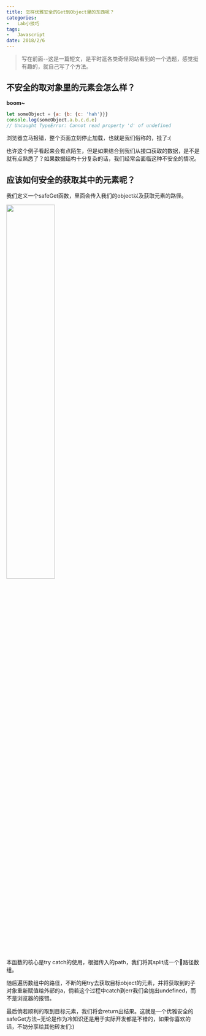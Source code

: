```yaml
---
title: 怎样优雅安全的Get到Object里的东西呢？
categories:
-   Lab小技巧
tags:
-   Javascript
date: 2018/2/6
---
```


> 写在前面--这是一篇短文，是平时逛各类奇怪网站看到的一个选题，感觉挺有趣的，就自己写了个方法。

## 不安全的取对象里的元素会怎么样？
**boom~**
```js
let someObject = {a: {b: {c: 'hah'}}}
console.log(someObject.a.b.c.d.e) 
// Uncaught TypeError: Cannot read property 'd' of undefined
```
浏览器立马报错，整个页面立刻停止加载，也就是我们俗称的，挂了:(

也许这个例子看起来会有点陌生，但是如果结合到我们从接口获取的数据，是不是就有点熟悉了？如果数据结构十分复杂的话，我们经常会面临这种不安全的情况。

## 应该如何安全的获取其中的元素呢？
我们定义一个safeGet函数，里面会传入我们的object以及获取元素的路径。

<img src="https://blog-1252307419.cos.ap-beijing.myqcloud.com/safeget.png" width="50%" />

本函数的核心是try catch的使用，根据传入的path，我们将其split成一个路径数组。

随后遍历数组中的路径，不断的用try去获取目标object的元素，并将获取到的子对象重新赋值给外部的a，倘若这个过程中catch到err我们会抛出undefined，而不是浏览器的报错。

最后倘若顺利的取到目标元素，我们将会return出结果。这就是一个优雅安全的safeGet方法~无论是作为冷知识还是用于实际开发都是不错的，如果你喜欢的话，不妨分享给其他砖友们:)

